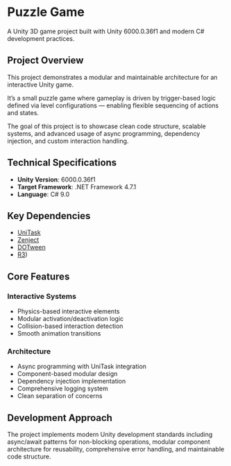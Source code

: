 # Puzzle Game

A Unity 3D game project built with Unity 6000.0.36f1 and modern C# development practices.

## Project Overview

This project demonstrates a modular and maintainable architecture for an interactive Unity game. 

It’s a small puzzle game where gameplay is driven by trigger-based logic defined via level configurations — enabling flexible sequencing of actions and states.

The goal of this project is to showcase clean code structure, scalable systems, and advanced usage of async programming, dependency injection, and custom interaction handling.

## Technical Specifications

- **Unity Version**: 6000.0.36f1
- **Target Framework**: .NET Framework 4.7.1
- **Language**: C# 9.0

## Key Dependencies

- [UniTask](https://github.com/Cysharp/UniTask)
- [Zenject](https://github.com/modesttree/Zenject)
- [DOTween](http://dotween.demigiant.com/)
- [R3](https://github.com/Cysharp/R3))

## Core Features

### Interactive Systems
- Physics-based interactive elements
- Modular activation/deactivation logic
- Collision-based interaction detection
- Smooth animation transitions

### Architecture
- Async programming with UniTask integration
- Component-based modular design
- Dependency injection implementation
- Comprehensive logging system
- Clean separation of concerns

## Development Approach

The project implements modern Unity development standards including async/await patterns for non-blocking operations, modular component architecture for reusability, 
comprehensive error handling, and maintainable code structure.
